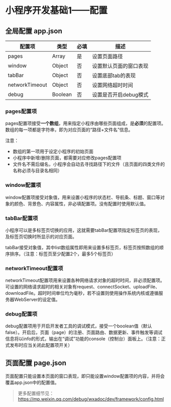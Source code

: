 # 小程序开发基础1——配置

## 全局配置 app.json


| 配置项 | 类型 | 必填 | 描述 |
| --- | --- | --- | --- |
| pages | Array | 是 | 设置页面路径 |
| window | Object | 否 | 设置默认页面的窗口表现 |
| tabBar | Object | 否 | 设置底部tab的表现 |
| networkTimeout | Object | 否 | 设置网络超时时间 |
| debug | Boolean | 否 | 设置是否开启debug模式 |

### pages配置项

pages配置项接受**一个数组**，用来指定小程序由哪些页面组成，是**必须**的配置项。数组的每一项都是字符串，即为对应页面的“路径+文件名”信息。

注意：
- 数组的第一项用于设定小程序的初始页面
- 小程序中新增/删除页面，都需要对应修改pages配置项
- 文件名不需后缀名，小程序会自动去寻找路径下的文件（且页面的四类文件的名称必须与目录名相同）

### window配置项

window配置项接受对象值，用来设置小程序的状态栏、导航条、标题、窗口等对象的颜色、背景色、内容属性，非必填配置项。没有配置时使用默认值。

### tabBar配置项

小程序可以是多标签页切换的应用，这就需要tabBar配置项指定标签页的表现，及标签页切换时所显示的对应页面。

tabBar接受对象值，其中list数组属性即用来设置多标签页，标签页按照数组的顺序排序。（注意：标签页至少配置2个，最多5个标签页）

### networkTimeout配置项

networkTimeout配置项用来设置各种网络请求对象的超时时间，非必须配置项。可设置的网络请求超时的相关对象有request、connectSocket、uploadFile、downloadFile。超时时间单位均为毫秒，若不设置则使用操作系统内核或遵循服务器WebServer的设定值。

### debug配置项

debug配置项用于开启开发者工具的调试模式，接受一个boolean值（默认false）。开启后，页面（page）的注册、页面路由、数据更新、事件触发等调试信息将以info的形式，输出在“调试”功能的console（控制台）面板上。（注意：正式发布时应当关闭此配置项开关）


## 页面配置 page.json

页面配置只能设置本页面的窗口表现，即只能设置window配置项的内容，并将会覆盖app.json中的配置值。


> 更多配置细节见：https://mp.weixin.qq.com/debug/wxadoc/dev/framework/config.html





